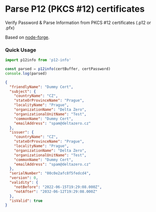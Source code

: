 # Parse P12 (PKCS #12) certificates

Verify Password & Parse Information from PKCS #12 certificates (.p12 or .pfx)

Based on [node-forge](https://www.npmjs.com/package/node-forge).

### Quick Usage

```js
import p12info from 'p12-info'

const parsed = p12info(certBuffer, certPassword)
console.log(parsed)
```

```json
{
  "friendlyName": "Dummy Cert",
  "subject": {
    "countryName": "CZ",
    "stateOrProvinceName": "Prague",
    "localityName": "Prague",
    "organizationName": "Delta Zero",
    "organizationalUnitName": "Test",
    "commonName": "Dummy Cert",
    "emailAddress": "spam@deltazero.cz"
  },
  "issuer": {
    "countryName": "CZ",
    "stateOrProvinceName": "Prague",
    "localityName": "Prague",
    "organizationName": "Delta Zero",
    "organizationalUnitName": "Test",
    "commonName": "Dummy Cert",
    "emailAddress": "spam@deltazero.cz"
  },
  "serialNumber": "00c0e2afc8f5fedcd4",
  "version": 0,
  "validity": {
    "notBefore": "2022-06-15T19:29:08.000Z",
    "notAfter": "2032-06-12T19:29:08.000Z"
  },
  "isValid": true
}
```

